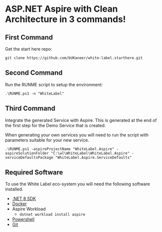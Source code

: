 # ASP.NET Aspire with Clean Architecture in 3 commands!

## First Command

Get the start here repo:

`git clone https://github.com/bUKaneer/white-label.starthere.git`

## Second Command

Run the RUNME script to setup the environment:

`.\RUNME.ps1 -n "WhiteLabel"`

## Third Command

Integrate the generated Service with Aspire. This is generated at the end of the first step for the Demo Service that is created.

When generating your own services you will need to run the script with parameters suitable for your new service.

`.\RUNME.ps1 -aspireProjectName "WhiteLabel.Aspire" -aspireSolutionFolder "C:\wl\WhiteLabel\WhiteLabel.Aspire" -serviceDefaultsPackage "WhiteLabel.Aspire.ServiceDefaults"`

## Required Software

To use the White Label eco-system you will need the following software installed.

- [.NET 8 SDK](https://dotnet.microsoft.com/en-us/download)
- [Docker](https://docs.docker.com/get-docker/)
- Aspire Workload 
  - `dotnet workload install aspire`
- [Powershell](https://learn.microsoft.com/en-us/powershell/scripting/install/installing-powershell?view=powershell-7.3)
- [Git](https://git-scm.com/downloads)
